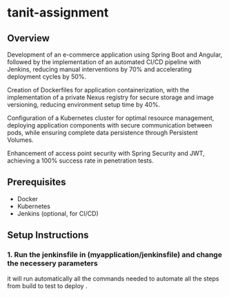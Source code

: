 # tanit-assignment

## Overview
Development of an e-commerce application using Spring Boot and Angular, followed by the implementation of an automated CI/CD pipeline with Jenkins, reducing manual interventions by 70% and accelerating deployment cycles by 50%.

Creation of Dockerfiles for application containerization, with the implementation of a private Nexus registry for secure storage and image versioning, reducing environment setup time by 40%.

Configuration of a Kubernetes cluster for optimal resource management, deploying application components with secure communication between pods, while ensuring complete data persistence through Persistent Volumes.

Enhancement of access point security with Spring Security and JWT, achieving a 100% success rate in penetration tests.
## Prerequisites
- Docker
- Kubernetes
- Jenkins (optional, for CI/CD)

## Setup Instructions

### 1. Run the jenkinsfile in (myapplication/jenkinsfile) and change the necessery parameters
it will run automatically all the commands needed to automate all the steps from build to test to deploy .



